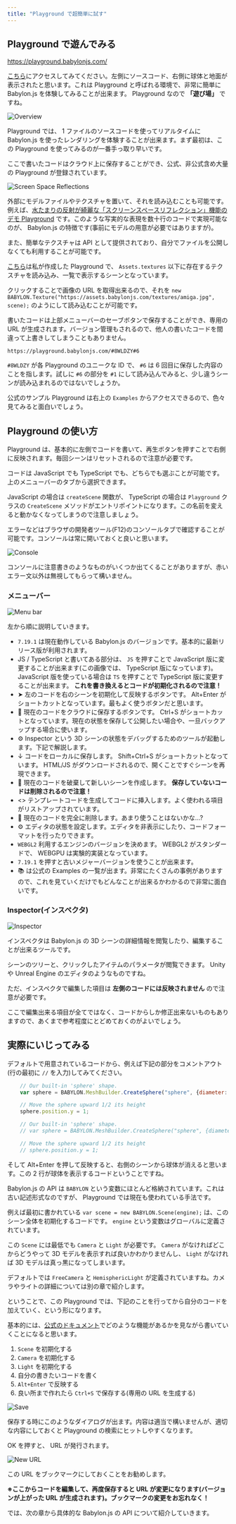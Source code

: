 ```yaml
---
title: "Playground で超簡単に試す"
---
```


## Playground で遊んでみる

https://playground.babylonjs.com/

[こちら](https://playground.babylonjs.com/)にアクセスしてみてください。左側にソースコード、右側に球体と地面が表示されたと思います。これは Playground と呼ばれる環境で、非常に簡単に Babylon.js を体験してみることが出来ます。 Playground なので **「遊び場」** ですね。

![Overview](/images/books/entering-babylonjs/playground/overview.png)

Playground では、 1 ファイルのソースコードを使ってリアルタイムに Babylon.js を使ったレンダリングを体験することが出来ます。まず最初は、この Playground を使ってみるのが一番手っ取り早いです。

ここで書いたコードはクラウド上に保存することができ、公式、非公式含め大量の Playground が登録されています。

![Screen Space Reflections](/images/books/entering-babylonjs/playground/ssr.png)

外部にモデルファイルやテクスチャを置いて、それを読み込むことも可能です。例えば、[水たまりの反射が綺麗な「スクリーンスペースリフレクション」機能のデモ Playground](https://playground.babylonjs.com/#PIZ1GK#1116) です。このような写実的な表現を数十行のコードで実現可能なのが、 Babylon.js の特徴です(事前にモデルの用意が必要ではありますが)。

また、簡単なテクスチャは API として提供されており、自分でファイルを公開しなくても利用することが可能です。

[こちら](https://playground.babylonjs.com/#8WLDZY#6)は私が作成した Playground で、 `Assets.textures` 以下に存在するテクスチャを読み込み、一覧で表示するシーンとなっています。

クリックすることで画像の URL を取得出来るので、それを `new BABYLON.Texture("https://assets.babylonjs.com/textures/amiga.jpg", scene);` のようにして読み込むことが可能です。

書いたコードは上部メニューバーのセーブボタンで保存することができ、専用の URL が生成されます。バージョン管理もされるので、他人の書いたコードを間違って上書きしてしまうこともありません。

`https://playground.babylonjs.com/#8WLDZY#6`

`#8WLDZY` が各 Playground のユニークな ID で、 `#6` は 6 回目に保存した内容のことを指します。試しに `#6` の部分を `#1` にして読み込んでみると、少し違うシーンが読み込まれるのではないでしょうか。

公式のサンプル Playground は右上の `Examples` からアクセスできるので、色々見てみると面白いでしょう。

## Playground の使い方

Playground は、基本的に左側でコードを書いて、再生ボタンを押すことで右側に反映されます。毎回シーンはリセットされるので注意が必要です。

コードは JavaScript でも TypeScript でも、どちらでも選ぶことが可能です。上のメニューバーのタブから選択できます。

JavaScript の場合は `createScene` 関数が、 TypeScript の場合は `Playground` クラスの `CreateScene` メソッドがエントリポイントになります。この名前を変えると動かなくなってしまうので注意しましょう。

エラーなどはブラウザの開発者ツール(F12)のコンソールタブで確認することが可能です。コンソールは常に開いておくと良いと思います。

![Console](/images/books/entering-babylonjs/playground/console.png)

コンソールに注意書きのようなものがいくつか出てくることがありますが、赤いエラー文以外は無視してもらって構いません。

### メニューバー

![Menu bar](/images/books/entering-babylonjs/playground/menubar.png)

左から順に説明していきます。

- `7.19.1` は現在動作している Babylon.js のバージョンです。基本的に最新リリース版が利用されます。
- JS / TypeScript と書いてある部分は、 `JS` を押すことで JavaScript 版に変更することが出来ます(この画像では、 TypeScript 版になっています)。 JavaScript 版を使っている場合は `TS` を押すことで TypeScript 版に変更することが出来ます。  **これを書き換えるとコードが初期化されるので注意！**
- ➤ 左のコードを右のシーンを初期化して反映するボタンです。 Alt+Enter がショートカットとなっています。最もよく使うボタンだと思います。
- 💾 現在のコードをクラウドに保存するボタンです。 Ctrl+S がショートカットとなっています。現在の状態を保存して公開したい場合や、一旦バックアップする場合に使います。
- ⚙ Inspector という 3D シーンの状態をデバッグするためのツールが起動します。下記で解説します。
- ↓ コードをローカルに保存します。 Shift+Ctrl+S がショートカットとなっています。 HTML/JS がダウンロードされるので、開くことですぐシーンを再現できます。
- 📜 現在のコードを破棄して新しいシーンを作成します。 **保存していないコードは削除されるので注意！**
- <> テンプレートコードを生成してコードに挿入します。よく使われる項目がリストアップされています。
- 🚮 現在のコードを完全に削除します。あまり使うことはないかな...?
- ⚙ エディタの状態を設定します。エディタを非表示にしたり、コードフォーマットを行ったりできます。
- `WEBGL2` 利用するエンジンのバージョンを決めます。 WEBGL2 がスタンダードで、 WEBGPU は実験的実装となっています。
- `7.19.1` を押すと古いメジャーバージョンを使うことが出来ます。
- 📚 は公式の Examples の一覧が出ます。非常にたくさんの事例がありますので、これを見ていくだけでもどんなことが出来るかわかるので非常に面白いです。

### Inspector(インスペクタ)

![Inspector](/images/books/entering-babylonjs/playground/inspector.png)

インスペクタは Babylon.js の 3D シーンの詳細情報を閲覧したり、編集することが出来るツールです。

シーンのツリーと、クリックしたアイテムのパラメータが閲覧できます。 Unity や Unreal Engine のエディタのようなものですね。

ただ、インスペクタで編集した項目は **左側のコードには反映されません** ので注意が必要です。

ここで編集出来る項目が全てではなく、コードからしか修正出来ないものもありますので、あくまで参考程度にとどめておくのがよいでしょう。

## 実際にいじってみる

デフォルトで用意されているコードから、例えば下記の部分をコメントアウト(行の最初に `//` を入力)してみてください。

```js
    // Our built-in 'sphere' shape.
    var sphere = BABYLON.MeshBuilder.CreateSphere("sphere", {diameter: 2, segments: 32}, scene);

    // Move the sphere upward 1/2 its height
    sphere.position.y = 1;
```

```js
    // Our built-in 'sphere' shape.
    // var sphere = BABYLON.MeshBuilder.CreateSphere("sphere", {diameter: 2, segments: 32}, scene);

    // Move the sphere upward 1/2 its height
    // sphere.position.y = 1;
```

そして Alt+Enter を押して反映すると、右側のシーンから球体が消えると思います。この 2 行が球体を表示するコードということですね。

Babylon.js の API は `BABYLON` という変数にほとんど格納されています。これは古い記述形式なのですが、 Playground では現在も使われている手法です。

例えば最初に書かれている `var scene = new BABYLON.Scene(engine);` は、このシーン全体を初期化するコードです。 `engine` という変数はグローバルに定義されています。

この `Scene` には最低でも `Camera` と `Light` が必要です。 `Camera` がなければどこからどうやって 3D モデルを表示すれば良いかわかりませんし、 `Light` がなければ 3D モデルは真っ黒になってしまいます。

デフォルトでは `FreeCamera` と `HemisphericLight` が定義されていますね。カメラやライトの詳細については別の章で紹介します。

ということで、この Playground では、下記のことを行ってから自分のコードを加えていく、という形になります。

基本的には、[公式のドキュメント](https://doc.babylonjs.com/features/featuresDeepDive)でどのような機能があるかを見ながら書いていくことになると思います。

1. `Scene` を初期化する
1. `Camera` を初期化する
1. `Light` を初期化する
1. 自分の書きたいコードを書く
1. `Alt+Enter` で反映する
1. 良い所まで作れたら `Ctrl+S` で保存する(専用の URL を生成する)

![Save](/images/books/entering-babylonjs/playground/save.png)

保存する時にこのようなダイアログが出ます。内容は適当で構いませんが、適切な内容にしておくと Playground の検索にヒットしやすくなります。

OK を押すと、 URL が発行されます。

![New URL](/images/books/entering-babylonjs/playground/newurl.png)

この URL をブックマークにしておくことをお勧めします。

**※ここからコードを編集して、再度保存すると URL が変更になります(バージョンが上がった URL が生成されます)。ブックマークの変更をお忘れなく！**

では、次の章から具体的な Babylon.js の API について紹介していきます。

